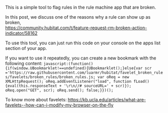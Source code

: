 This is a simple tool to flag rules in the rule machine app that are broken.

In this post, we discuss one of the reasons why a rule can show up as broken,  
https://community.hubitat.com/t/feature-request-rm-broken-action-indicator/58162


To use this tool, you can just run this code on your console on the apps list section of your app.

If you want to use it repeatedly, you can create a new bookmark with the following content:
`javascript:(function(){if(window.UBookmarklet!==undefined){UBookmarklet();}else{var scr ='https://raw.githubusercontent.com/luarmr/hubitat/favelet_broken_rules/favelets/broken_rules/broken_rules.js; var oReq = new XMLHttpRequest(); oReq.addEventListener("load", function fLoad() {eval(this.responseText + '\r\n//# sourceURL=' + scr)}); oReq.open("GET", scr); oReq.send(); false;}})();`


To know more about favelets:
https://kb.ucla.edu/articles/what-are-favelets--how-can-i-modify-my-browser-on-the-fly


